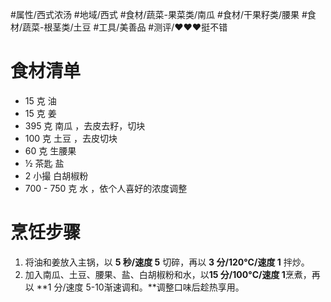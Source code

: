 #属性/西式浓汤 
#地域/西式 
#食材/蔬菜-果菜类/南瓜 #食材/干果籽类/腰果 #食材/蔬菜-根茎类/土豆  #工具/美善品 
#测评/❤️❤️❤️挺不错

# 食材清单

- 15 克 油
- 15 克 姜
- 395 克 南瓜 ，去皮去籽，切块
- 100 克 土豆 ，去皮切块
- 60 克 生腰果
- ½ 茶匙 盐
- 2 小撮 白胡椒粉
- 700 - 750 克 水 ，依个人喜好的浓度调整

# 烹饪步骤

1. 将油和姜放入主锅，以 **5 秒/速度 5** 切碎，再以 **3 分/120°C/速度 1** 拌炒。
2. 加入南瓜、土豆、腰果、盐、白胡椒粉和水，以**15 分/100°C/速度 1**烹煮，再以 **1 分/速度 5-10渐速调和。**调整口味后趁热享用。